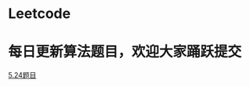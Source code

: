 # Leetcode
# 每日更新算法题目，欢迎大家踊跃提交
[5.24题目](https://github.com/Yolo-929/Leetcode/blob/master/May/5.24.md)
